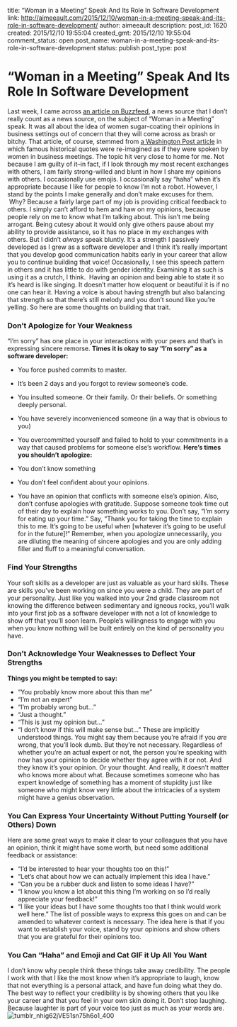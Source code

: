 title: “Woman in a Meeting” Speak And Its Role In Software Development
link: http://aimeeault.com/2015/12/10/woman-in-a-meeting-speak-and-its-role-in-software-development/
author: aimeeault
description: 
post_id: 1620
created: 2015/12/10 19:55:04
created_gmt: 2015/12/10 19:55:04
comment_status: open
post_name: woman-in-a-meeting-speak-and-its-role-in-software-development
status: publish
post_type: post

# “Woman in a Meeting” Speak And Its Role In Software Development

Last week, I came across [an article on Buzzfeed](http://www.buzzfeed.com/farrahpenn/i-spent-a-week-trying-to-be-a-more-assertive-woman-in-the-wo#.xaOAXJVPx), a news source that I don’t really count as a news source, on the subject of “Woman in a Meeting” speak. It was all about the idea of women sugar-coating their opinions in business settings out of concern that they will come across as brash or bitchy. That article, of course, stemmed from [a Washington Post article](https://www.washingtonpost.com/blogs/compost/wp/2015/10/13/jennifer-lawrence-has-a-point-famous-quotes-the-way-a-woman-would-have-to-say-them-during-a-meeting/) in which famous historical quotes were re-imagined as if they were spoken by women in business meetings. The topic hit very close to home for me. Not because I am guilty of it–in fact, if I look through my most recent exchanges with others, I am fairly strong-willed and blunt in how I share my opinions with others. I occasionally use emojis. I occasionally say “haha” when it’s appropriate because I like for people to know I’m not a robot. However, I stand by the points I make generally and don’t make excuses for them.  Why? Because a fairly large part of my job is providing critical feedback to others. I simply can’t afford to hem and haw on my opinions, because people rely on me to know what I’m talking about. This isn’t me being arrogant. Being cutesy about it would only give others pause about my ability to provide assistance, so it has no place in my exchanges with others. But I didn’t _always_ speak bluntly. It’s a strength I passively developed as I grew as a software developer and I think it’s really important that you develop good communication habits early in your career that allow you to continue building that voice! Occasionally, I see this speech pattern in others and it has little to do with gender identity. Examining it as such is using it as a crutch, I think.  Having an opinion and being able to state it so it’s heard is like singing. It doesn’t matter how eloquent or beautiful it is if no one can hear it. Having a voice is about having strength but also balancing that strength so that there’s still melody and you don’t sound like you’re yelling. So here are some thoughts on building that trait. 

### Don’t Apologize for Your Weakness

“I’m sorry” has one place in your interactions with your peers and that’s in expressing sincere remorse. **Times it is okay to say “I’m sorry” as a software developer:**

  * You force pushed commits to master.
  * It’s been 2 days and you forgot to review someone’s code.
  * You insulted someone. Or their family. Or their beliefs. Or something deeply personal.
  * You have severely inconvenienced someone (in a way that is obvious to you)
  * You overcommitted yourself and failed to hold to your commitments in a way that caused problems for someone else’s workflow.
**Here’s times you shouldn’t apologize:**

  * You don’t know something
  * You don’t feel confident about your opinions.
  * You have an opinion that conflicts with someone else’s opinion.
Also, don’t confuse apologies with gratitude. Suppose someone took time out of their day to explain how something works to you. Don’t say, “I’m sorry for eating up your time.” Say, “Thank you for taking the time to explain this to me. It’s going to be useful when [whatever it’s going to be useful for in the future]!” Remember, when you apologize unnecessarily, you are diluting the meaning of sincere apologies and you are only adding filler and fluff to a meaningful conversation. 

### Find Your Strengths

Your soft skills as a developer are just as valuable as your hard skills. These are skills you’ve been working on since you were a child. They are part of your personality. Just like you walked into your 2nd grade classroom not knowing the difference between sedimentary and igneous rocks, you’ll walk into your first job as a software developer with not a lot of knowledge to show off that you’ll soon learn. People’s willingness to engage with you when you know nothing will be built entirely on the kind of personality you have. 

### Don’t Acknowledge Your Weaknesses to Deflect Your Strengths

**Things you might be tempted to say:**

  * “You probably know more about this than me”
  * “I’m not an expert”
  * “I’m probably wrong but…”
  * “Just a thought.”
  * “This is just my opinion but…”
  * “I don’t know if this will make sense but…”
These are implicitly understood things. You might say them because you’re afraid if you _are_ wrong, that you’ll look dumb. But they’re not necessary. Regardless of whether you’re an actual expert or not, the person you’re speaking with now has your opinion to decide whether they agree with it or not. And they know it’s your opinion. Or your thought. And really, it doesn’t matter who knows more about what. Because sometimes someone who has expert knowledge of something has a moment of stupidity just like someone who might know very little about the intricacies of a system might have a genius observation. 

### You Can Express Your Uncertainty Without Putting Yourself (or Others) Down

Here are some great ways to make it clear to your colleagues that you have an opinion, think it might have some worth, but need some additional feedback or assistance: 

  * “I’d be interested to hear your thoughts too on this!”
  * “Let’s chat about how we can actually implement this idea I have.”
  * “Can you be a rubber duck and listen to some ideas I have?”
  * “I know you know a lot about this thing I’m working on so I’d really appreciate your feedback!”
  * “I like your ideas but I have some thoughts too that I think would work well here.”
The list of possible ways to express this goes on and can be amended to whatever context is necessary. The idea here is that if you want to establish your voice, stand by your opinions and show others that you are grateful for their opinions too. 

### You Can “Haha” and Emoji and Cat GIF it Up All You Want

I don’t know why people think these things take away credibility. The people I work with that I like the most know when it’s appropriate to laugh, know that not everything is a personal attack, and have fun doing what they do. The best way to reflect your credibility is by showing others that you like your career and that you feel in your own skin doing it. Don’t stop laughing. Because laughter is part of your voice too just as much as your words are. ![tumblr_nhig62jVE51sn75h6o1_400](/wp-content/uploads/2015/12/tumblr_nhig62jVE51sn75h6o1_400.gif)